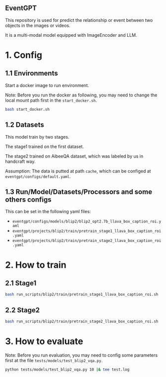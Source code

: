 EventGPT
-----------
This repository is used for predict the relationship or event between two objects in the images or videos. 

It is a multi-modal model equipped with ImageEncoder and LLM.

# 1. Config
## 1.1 Environments
Start a docker image to run environment.

Note: Before you run the docker as following, you may need to change the local mount path first in the `start_docker.sh`.

```bash
bash start_docker.sh
```

## 1.2 Datasets

This model train by two stages. 

The stage1 trained on the first dataset.

The stage2 trained on AibeeQA dataset, which was labeled by us in handcraft way.

Assumption: The data is putted at path `cache`, which can be configed at `eventgpt/configs/default.yaml`.

## 1.3 Run/Model/Datasets/Processors and some others configs

This can be set in the following yaml files:

- `eventgpt/configs/models/blip2/blip2_opt2.7b_llava_box_caption_roi.yaml`
- `eventgpt/projects/blip2/train/pretrain_stage1_llava_box_caption_roi.yaml`
- `eventgpt/projects/blip2/train/pretrain_stage2_llava_box_caption_roi.yaml`

# 2. How to train

## 2.1 Stage1

```bash
bash run_scripts/blip2/train/pretrain_stage1_llava_box_caption_roi.sh 
```

## 2.2 Stage2

```bash
bash run_scripts/blip2/train/pretrain_stage2_llava_box_caption_roi.sh 
```

# 3. How to evaluate

Note: Before you run evaluation, you may need to config some parameters first at the file `tests/models/test_blip2_vqa.py`.

```bash
python tests/models/test_blip2_vqa.py 10 |& tee test.log
```


